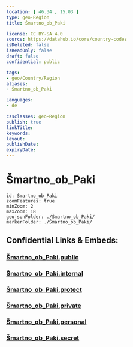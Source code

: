 ```yaml
---
location: [ 46.34 , 15.03 ] 
type: geo-Region
title: Šmartno_ob_Paki

license: CC BY-SA 4.0
source: https://datahub.io/core/country-codes
isDeleted: false
isReadOnly: false
draft: false
confidential: public

tags:
- geo/Country/Region
aliases:
- Šmartno_ob_Paki

Languages:
- de

cssclasses: geo-Region
publish: true
linkTitle: 
keywords: 
layout: 
publishDate: 
expiryDate: 
---
```


# Šmartno_ob_Paki

```leaflet
id: Šmartno_ob_Paki
zoomFeatures: true 
minZoom: 2 
maxZoom: 18
geojsonFolder: ./Šmartno_ob_Paki/
markerFolder: ./Šmartno_ob_Paki/
```


## Confidential Links & Embeds: 

### [Šmartno_ob_Paki.public](/_public/\Earth\Continent\Europe\Europe~Central\Slovenia\Regions~Slovenia\Savinjska\counties~SavinjskaŠmartno_ob_Paki.public.md) 

### [Šmartno_ob_Paki.internal](/_internal/\Earth\Continent\Europe\Europe~Central\Slovenia\Regions~Slovenia\Savinjska\counties~SavinjskaŠmartno_ob_Paki.internal.md) 

### [Šmartno_ob_Paki.protect](/_protect/\Earth\Continent\Europe\Europe~Central\Slovenia\Regions~Slovenia\Savinjska\counties~SavinjskaŠmartno_ob_Paki.protect.md) 

### [Šmartno_ob_Paki.private](/_private/\Earth\Continent\Europe\Europe~Central\Slovenia\Regions~Slovenia\Savinjska\counties~SavinjskaŠmartno_ob_Paki.private.md) 

### [Šmartno_ob_Paki.personal](/_personal/\Earth\Continent\Europe\Europe~Central\Slovenia\Regions~Slovenia\Savinjska\counties~SavinjskaŠmartno_ob_Paki.personal.md) 

### [Šmartno_ob_Paki.secret](/_secret/\Earth\Continent\Europe\Europe~Central\Slovenia\Regions~Slovenia\Savinjska\counties~SavinjskaŠmartno_ob_Paki.secret.md)


